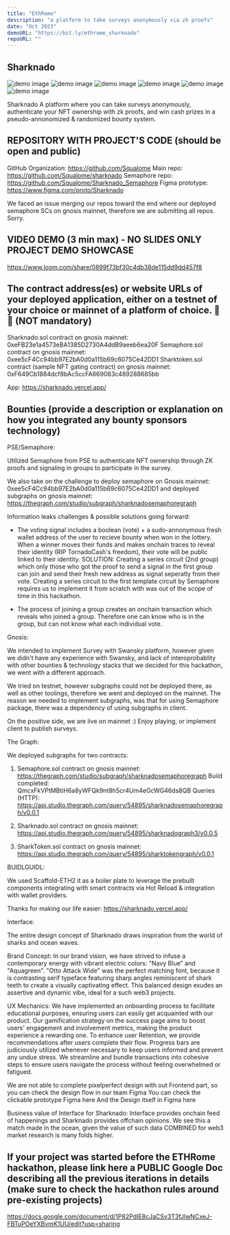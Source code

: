 ```yaml
---
title: "EthRome"
description: "a platform to take surveys anonymously via zk proofs"
date: "Oct 2023"
demoURL: "https://bit.ly/ethrome_sharknado"
repoURL: ""
---
```


## Sharknado

![demo image](/public/images/projects/ethrome/sharknado.png)
![demo image](/public/images/projects/ethrome/sharknado_1.png)
![demo image](/public/images/projects/ethrome/sharknado_2.png)
![demo image](/public/images/projects/ethrome/sharknado_3.png)
![demo image](/public/images/projects/ethrome/sharknado_4.png)
![demo image](/public/images/projects/ethrome/sharknado_5.png)

Sharknado A platform where you can take surveys anonymously, authenticate your NFT ownership with zk proofs, and win cash prizes in a pseudo-annonomized & randomized bounty system.

## REPOSITORY WITH PROJECT'S CODE (should be open and public)

GitHub Organization: https://github.com/Squalome
Main repo: https://github.com/Squalome/sharknado
Semaphore repo: https://github.com/Squalome/Sharknado_Semaphore
Figma prototype: https://www.figma.com/proto/Sharknado

We faced an issue merging our repos toward the end where our deployed semaphore SCs on gnosis mainnet, therefore we are submitting all repos. Sorry.

## VIDEO DEMO (3 min max) - NO SLIDES ONLY PROJECT DEMO SHOWCASE

https://www.loom.com/share/0899f73bf30c4db38de115dd9dd457f8

## The contract address(es) or website URLs of your deployed application, either on a testnet of your choice or mainnet of a platform of choice. 📂📂 (NOT mandatory)

Sharknado.sol contract on gnosis mainnet: 0xeFB23e1a4573eBA1385D2730A4ddB9aeeb6ea20F
Semaphore.sol contract on gnosis mainnet: 0xee5cF4Cc94bb97E2bA0d0a115b69c6075Ce42DD1
Sharktoken.sol contract (sample NFT gating contract) on gnosis mainnet: 0xF649Cb1884dcf8bAc5ccFA669083c489288685bb

App: https://sharknado.vercel.app/

## Bounties (provide a description or explanation on how you integrated any bounty sponsors technology)

PSE/Semaphore:

Utilized Semaphore from PSE to authenticate NFT ownership through ZK proofs and signaling in groups to participate in the survey.

We also take on the challenge to deploy semaphore on Gnosis mainnet: 0xee5cF4Cc94bb97E2bA0d0a115b69c6075Ce42DD1 and deployed subgraphs on gnosis mainnet: https://thegraph.com/studio/subgraph/sharknadosemaphoregraph

Information leaks challenges & possible solutions going forward:

- The voting signal includes a boolean (vote) + a sudo-annonymous fresh wallet address of the user to recieve bounty when won in the lottery. When a winner moves their funds and makes onchain traces to reveal their identity (RIP TornadoCash's freedom), their vote will be public linked to their identity. SOLUTION: Creating a series circuit (2nd group) which only those who got the proof to send a signal in the first group can join and send their fresh new address as signal seperatly from their vote. Creating a series circuit to the first template circuit by Semaphore requires us to implement it from scratch with was out of the scope of time in this hackathon.

- The process of joining a group creates an onchain transaction which reveals who joined a group. Therefore one can know who is in the group, but can not know what each individual vote.

Gnosis:

We intended to implement Survey with Swansky platform, however given we didn't have any experience with Swansky, and lack of interoprobablity with other bounties & technology stacks that we decided for this hackathon, we went with a different approach.

We tried on testnet, however subgraphs could not be deployed there, as well as other toolings, therefore we went and deployed on the mainnet. The reason we needed to implement subgraphs, was that for using Semaphore package, there was a dependency of using subgraphs in client.

On the positive side, we are live on mainnet :) Enjoy playing, or implement client to publish surveys.

The Graph:

We deployed subgraphs for two contracts:

1. Semaphore.sol contract on gnosis mainnet: https://thegraph.com/studio/subgraph/sharknadosemaphoregraph
   Build completed: QmcxFkVPtMBtiH6a8yWFQk9nt8h5cr4Um4eGcWG46ds8QB
   Queries (HTTP): https://api.studio.thegraph.com/query/54895/sharknadosemaphoregraph/v0.0.1

2. Sharknado.sol contract on gnosis mainnet:
   https://api.studio.thegraph.com/query/54895/sharknadograph3/v0.0.5

3. SharkToken.sol contract on gnosis mainnet:
   https://api.studio.thegraph.com/query/54895/sharktokengraph/v0.0.1

BUIDLGUIDL:

We used Scaffold-ETH2 it as a boiler plate to leverage the prebuilt components integrating with smart contracts via Hot Reload & integration with wallet providers.

Thanks for making our life easier: https://sharknado.vercel.app/

Interface:

The entire design concept of Sharknado draws inspiration from the world of sharks and ocean waves.

Brand Concept:
In our brand vision, we have strived to infuse a contemporary energy with vibrant electric colors: "Navy Blue" and "Aquagreen". "Otto Attack Wide" was the perfect matching font, because it is contrasting serif typeface featuring sharp angles reminiscent of shark teeth to create a visually captivating effect. This balanced design exudes an assertive and dynamic vibe, ideal for a such web3 projects.

UX Mechanics:
We have implemented an onboarding process to facilitate educational purposes, ensuring users can easily get acquainted with our product. Our gamification strategy on the success page aims to boost users' engagement and involvement metrics, making the product experience a rewarding one. To enhance user Retention, we provide recommendations after users complete their flow. Progress bars are judiciously utilized whenever necessary to keep users informed and prevent any undue stress. We streamline and bundle transactions into cohesive steps to ensure users navigate the process without feeling overwhelmed or fatigued.

We are not able to complete pixelperfect design with out Frontend part, so you can check the design flow in our team Figma
You can check the clickable prototype Figma here
And the Design itself in Figma here

Business value of Interface for Sharknado:
Interface provides onchain feed of happenings and Sharknado provides offchain opinions. We see this a match made in the ocean, given the value of such data COMBINED for web3 market research is many folds higher.

## If your project was started before the ETHRome hackathon, please link here a PUBLIC Google Doc describing all the previous iterations in details (make sure to check the hackathon rules around pre-existing projects)

https://docs.google.com/document/d/1P82PdIE8cJaCSv3T3fJlwNCxeJ-FBTuPOeYXBvmK1UU/edit?usp=sharing
